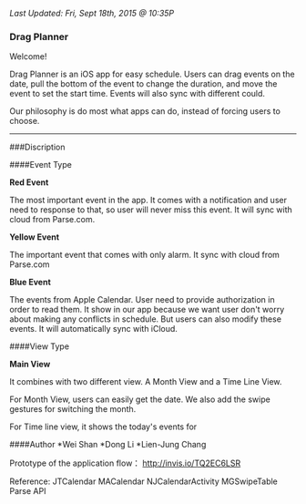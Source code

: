 _Last Updated: Fri, Sept 18th, 2015  @ 10:35P_

### Drag Planner

Welcome!

Drag Planner is an iOS app for easy schedule. Users can drag events on the date, pull the bottom of the event to change the duration, and move the event to set the start time. Events will also sync with different could.

Our philosophy is do most what apps can do, instead of forcing users to choose.

____

###Discription

####Event Type

__Red Event__

The most important event in the app. It comes with a notification and user need to response to that, so user will never miss this event. It will sync with cloud from Parse.com.

__Yellow Event__

The important event that comes with only alarm. It sync with cloud from Parse.com

__Blue Event__

The events from Apple Calendar. User need to provide authorization in order to read them. It show in our app because we want user don't worry about making any conflicts in schedule. But users can also modify these events. It will automatically sync with iCloud.



####View Type

__Main View__

It combines with two different view. A Month View and a Time Line View.

For Month View, users can easily get the date. We also add the swipe gestures for switching the month.

For Time line view, it shows the today's events for 



####Author
 *Wei Shan    *Dong Li    *Lien-Jung Chang


Prototype of the application flow：
http://invis.io/TQ2EC6LSR

Reference:
JTCalendar
MACalendar
NJCalendarActivity
MGSwipeTable
Parse API
